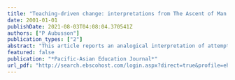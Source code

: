 ```yaml
---
title: "Teaching-driven change: interpretations from The Ascent of Man."
date: 2001-01-01
publishDate: 2021-08-03T04:08:04.370541Z
authors: ["P Aubusson"]
publication_types: ["2"]
abstract: "This article reports an analogical interpretation of attempted change in education. Analogies consist of a comparison of a target and source domain. In this study, Bronowski's (1973a) The Ascent of Man provides a source of analogies in the interpretation of change including …"
featured: false
publication: "*Pacific-Asian Education Journal*"
url_pdf: "http://search.ebscohost.com/login.aspx?direct=true&profile=ehost&scope=site&authtype=crawler&jrnl=10198725&AN=32239010&h=Fo4z4eRwctOaoa5j%2FOrjCQ%2Bg7hYh%2B2Lu08UXB1oMkxbzJfNudtkVL6hhLhZQSyCdTfI4MpUVywd4a4vw2GjqYw%3D%3D&crl=c"
---
```


